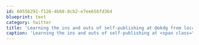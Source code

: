 ```yaml
---
id: 60556291-f126-4b68-8cb2-e7ee656fd364
blueprint: text
category: twitter
title: 'Learning the ins and outs of self-publishing at @okdg from local experts @DeannaandNeil'
caption: 'Learning the ins and outs of self-publishing at <span class="username username_linked">@<a href="https://twitter.com/okdg" title="OKDG">okdg</a></span> from local experts <span class="username username_linked">@<a href="https://twitter.com/DeannaandNeil" title="Deanna &amp; Neil 🇨🇦">DeannaandNeil</a></span>'
---
```

